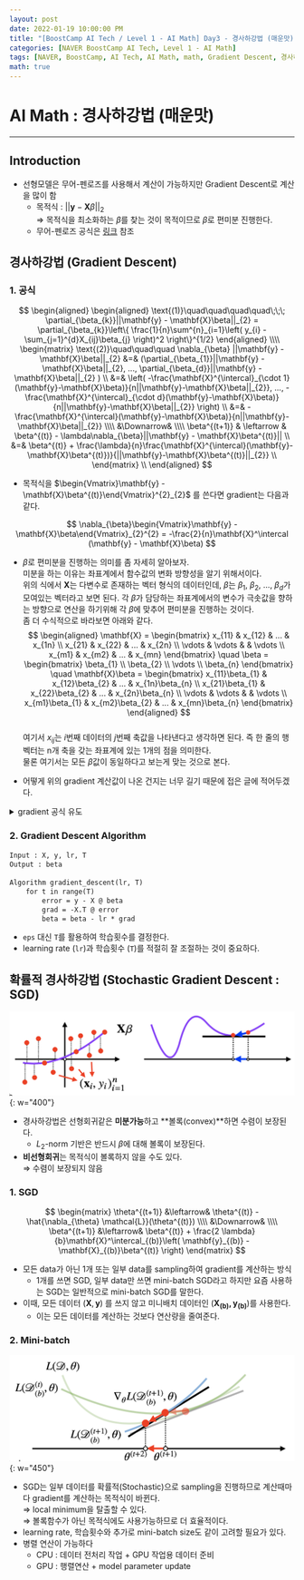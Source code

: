 ```yaml
---
layout: post
date: 2022-01-19 10:00:00 PM
title: "[BoostCamp AI Tech / Level 1 - AI Math] Day3 - 경사하강법 (매운맛)"
categories: [NAVER BoostCamp AI Tech, Level 1 - AI Math]
tags: [NAVER, BoostCamp, AI Tech, AI Math, math, Gradient Descent, 경사하강법]
math: true
---
```

# AI Math : 경사하강법 (매운맛)

---

## Introduction

- 선형모델은 무어-펜로즈를 사용해서 계산이 가능하지만 Gradient Descent로 계산을 많이 함
    - 목적식 : $|| \mathbf{y} - \mathbf{X}\beta||_{2}$  
    $\Rightarrow$ 목적식을 최소화하는 $\beta$를 찾는 것이 목적이므로 $\beta$로 편미분 진행한다.
    - 무어-펜로즈 공식은 [링크](https://cow-coding.github.io/posts/day3_2_matrix/) 참조

## 경사하강법 (Gradient Descent)

### 1. 공식

$$
\begin{aligned}
    \begin{aligned}
        \text{(1)}\quad\quad\quad\quad\;\;\;
        \partial_{\beta_{k}}||\mathbf{y} - \mathbf{X}\beta||_{2} = \partial_{\beta_{k}}\left\{ \frac{1}{n}\sum^{n}_{i=1}\left( y_{i} - \sum_{j=1}^{d}X_{ij}\beta_{j} \right)^2 \right\}^{1/2}
    \end{aligned} \\\\
    \begin{matrix}
        \text{(2)}\quad\quad\quad
        \nabla_{\beta} ||\mathbf{y} - \mathbf{X}\beta||_{2} &=& (\partial_{\beta_{1}}||\mathbf{y} - \mathbf{X}\beta||_{2}, ..., \partial_{\beta_{d}}||\mathbf{y} - \mathbf{X}\beta||_{2} ) \\
        &=& \left( -\frac{\mathbf{X}^{\intercal}_{\cdot 1}(\mathbf{y}-\mathbf{X}\beta)}{n||\mathbf{y}-\mathbf{X}\beta||_{2}}, ..., -\frac{\mathbf{X}^{\intercal}_{\cdot d}(\mathbf{y}-\mathbf{X}\beta)}{n||\mathbf{y}-\mathbf{X}\beta||_{2}}  \right) \\
        &=& -\frac{\mathbf{X}^{\intercal}(\mathbf{y}-\mathbf{X}\beta)}{n||\mathbf{y}-\mathbf{X}\beta||_{2}} \\\\
        &\Downarrow& \\\\
        \beta^{(t+1)} & \leftarrow & \beta^{(t)} - \lambda\nabla_{\beta}||\mathbf{y} - \mathbf{X}\beta^{(t)}|| \\
        &=& \beta^{(t)} + \frac{\lambda}{n}\frac{\mathbf{X}^{\intercal}(\mathbf{y}-\mathbf{X}\beta^{(t)})}{||\mathbf{y}-\mathbf{X}\beta^{(t)}||_{2}} \\
    \end{matrix} \\
\end{aligned}
$$  

- 목적식을 $\begin{Vmatrix}\mathbf{y} - \mathbf{X}\beta^{(t)}\end{Vmatrix}^{2}_{2}$ 를 쓴다면 gradient는 다음과 같다. 

$$ 
\nabla_{\beta}\begin{Vmatrix}\mathbf{y} - \mathbf{X}\beta\end{Vmatrix}_{2}^{2} = -\frac{2}{n}\mathbf{X}^\intercal (\mathbf{y} - \mathbf{X}\beta)
$$

- $\beta$로 편미분을 진행하는 의미를 좀 자세히 알아보자.  
미분을 하는 이유는 좌표계에서 함수값의 변화 방향성을 알기 위해서이다.  
위의 식에서 $\mathbf{X}$는 다변수로 존재하는 벡터 형식의 데이터인데, $\beta$는 $\beta_{1}$, $\beta_{2}$, ..., $\beta_{d}$가 모여있는 벡터라고 보면 된다. 각 $\beta$가 담당하는 좌표계에서의 변수가 극솟값을 향하는 방향으로 연산을 하기위해 각 $\beta$에 맞추어 편미분을 진행하는 것이다.  
좀 더 수식적으로 바라보면 아래와 같다.  
$$
\begin{aligned}
\mathbf{X} = 
\begin{bmatrix}
    x_{11} & x_{12} & ... & x_{1n} \\
    x_{21} & x_{22} & ... & x_{2n} \\
    \vdots & \vdots & & \vdots \\
    x_{m1} & x_{m2} & ... & x_{mn}
\end{bmatrix}
\quad
\beta = 
\begin{bmatrix}
    \beta_{1} \\
    \beta_{2} \\
    \vdots \\
    \beta_{n}
\end{bmatrix}
\quad
\mathbf{X}\beta = 
\begin{bmatrix}
    x_{11}\beta_{1} & x_{12}\beta_{2} & ... & x_{1n}\beta_{n} \\
    x_{21}\beta_{1} & x_{22}\beta_{2} & ... & x_{2n}\beta_{n} \\
    \vdots & \vdots & & \vdots \\
    x_{m1}\beta_{1} & x_{m2}\beta_{2} & ... & x_{mn}\beta_{n}
\end{bmatrix}
\end{aligned}
$$  
여기서 $x_{ij}$는 $i$번째 데이터의 $j$번째 축값을 나타낸다고 생각하면 된다. 즉 한 줄의 행벡터는 n개 축을 갖는 좌표계에 있는 1개의 점을 의미한다.  
물론 여기서는 모든 $\beta$값이 동일하다고 보는게 맞는 것으로 본다.

- 어떻게 위의 gradient 계산값이 나온 건지는 너무 길기 때문에 접은 글에 적어두겠다.
<details>
    <summary>gradient 공식 유도</summary>
  
    위에서 편미분 값으로 활용된 $L_{2}$-norm을 풀어서 적으면 다음과 같다.

    $$
    \begin{aligned}
    \begin{Vmatrix}
    \mathbf{y} - \mathbf{X}\beta
    \end{Vmatrix}_{2} = \sqrt{(y_{1} - x_{1}\beta_{1})^{2}+(y_{2} - x_{2}\beta_{2})^{2}+...+(y_{d} - x_{d}\beta_{d})^{2}}
    \end{aligned}
    $$  

    위의 $L_{2}$-norm을 $\beta_{k}$에 대해 편미분을 하면 다음과 같이 계산된다.  
    고등학교때 배운 속미분을 활용하면된다.  

    $$
    \begin{aligned}
    \begin{matrix}
    \partial_{\beta_{k}}
    \begin{Vmatrix}
    \mathbf{y} - \mathbf{X}\beta
    \end{Vmatrix}_{2}

    &=& 

    \partial_{\beta_{k}}\sqrt{(y_{1} - x_{1}\beta_{1})^{2}+(y_{2} - x_{2}\beta_{2})^{2}+...+(y_{d} - x_{d}\beta_{d})^{2}} \\

    &=&

    \frac{1}{2}\left( 
        \begin{Vmatrix} \mathbf{y} - \mathbf{X}\beta \end{Vmatrix}_{2} 
    \right)^{-1} \times 2(-x_{k})(y_{k} - x_{k}\beta_{k})

    \end{matrix}
    \end{aligned}
    $$  

    이렇게 계산된 편미분은 결과적으로 다음과 같은 값을 갖게된다.  
    ($x_{k}는 1차원인 경우 이고$ n차원인 경우는 $\mathbf{X}^{\intercal}_{\cdot k}$가 된다. 왜 전치행렬이 쓰이는지는 행렬을 작게 만들어서 차원비교 해보면 간단하게 확인 가능하다.)

    $$
    \left( -\frac{\mathbf{X}^{\intercal}_{\cdot 1}(\mathbf{y}-\mathbf{X}\beta)}{n||\mathbf{y}-\mathbf{X}\beta||_{2}}, ..., -\frac{\mathbf{X}^{\intercal}_{\cdot d}(\mathbf{y}-\mathbf{X}\beta)}{n||\mathbf{y}-\mathbf{X}\beta||_{2}}  \right) = 
    -\frac{\mathbf{X}^{\intercal}(\mathbf{y}-\mathbf{X}\beta)}{n||\mathbf{y}-\mathbf{X}\beta||_{2}}
    $$

</details>



### 2. Gradient Descent Algorithm

```
Input : X, y, lr, T
Output : beta

Algorithm gradient_descent(lr, T)
    for t in range(T)
        error = y - X @ beta
        grad = -X.T @ error
        beta = beta - lr * grad
```
- `eps` 대신 `T`를 활용하여 학습횟수를 결정한다.
- learning rate (`lr`)과 학습횟수 (`T`)를 적절히 잘 조절하는 것이 중요하다.

## 확률적 경사하강법 (Stochastic Gradient Descent : SGD)

![](/image/boostcamp/aimath/sgd.png){: w="400"}  
- 경사하강법은 선형회귀같은 **미분가능**하고 **볼록(convex)**하면 수렴이 보장된다.
    - $L_{2}$-norm 기반은 반드시 $\beta$에 대해 볼록이 보장된다.
- **비선형회귀**는 목적식이 볼록하지 않을 수도 있다.  
    $\Rightarrow$ 수렴이 보장되지 않음

### 1. SGD

$$
\begin{matrix}
\theta^{(t+1)} &\leftarrow& \theta^{(t)} - \hat{\nabla_{\theta} \mathcal{L}}(\theta^{(t)}) \\\\
&\Downarrow& \\\\
\beta^{(t+1)} &\leftarrow& \beta^{(t)} + \frac{2 \lambda}{b}\mathbf{X}^\intercal_{(b)}\left( \mathbf{y}_{(b)} - \mathbf{X}_{(b)}\beta^{(t)} \right)
\end{matrix}
$$

- 모든 data가 아닌 1개 또는 일부 data를 sampling하여 gradient를 계산하는 방식
    - 1개를 쓰면 SGD, 일부 data만 쓰면 mini-batch SGD라고 하지만 요즘 사용하는 SGD는 일반적으로 mini-batch SGD를 말한다.
- 이때, 모든 데이터 $(\mathbf{X}, \mathbf{y})$ 를 쓰지 않고 미니배치 데이터인 $(\mathbf{X_{(b)}, \mathbf{y}_{(b)}})$를 사용한다.
    - 이는 모든 데이터를 계산하는 것보다 연산량을 줄여준다.

### 2. Mini-batch

![](/image/boostcamp/aimath/minibatch.png){: w="450"}  
- SGD는 일부 데이터를 확률적(Stochastic)으로 sampling을 진행하므로 계산때마다 gradient를 계산하는 목적식이 바뀐다.  
$\Rightarrow$ local minimum을 탈출할 수 있다.  
$\Rightarrow$ 볼록함수가 아닌 목적식에도 사용가능하므로 더 효율적이다.
- learning rate, 학습횟수와 추가로 mini-batch size도 같이 고려할 필요가 있다.
- 병렬 연산이 가능하다
    - CPU : 데이터 전처리 작업 + GPU 작업용 데이터 준비
    - GPU : 행렬연산 + model parameter update
